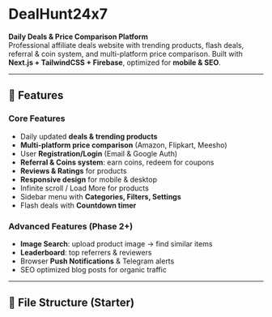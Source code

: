 # DealHunt24x7

**Daily Deals & Price Comparison Platform**  
Professional affiliate deals website with trending products, flash deals, referral & coin system, and multi-platform price comparison. Built with **Next.js + TailwindCSS + Firebase**, optimized for **mobile & SEO**.

---

## 🚀 Features

### Core Features
- Daily updated **deals & trending products**
- **Multi-platform price comparison** (Amazon, Flipkart, Meesho)
- User **Registration/Login** (Email & Google Auth)
- **Referral & Coins system**: earn coins, redeem for coupons
- **Reviews & Ratings** for products
- **Responsive design** for mobile & desktop
- Infinite scroll / Load More for products
- Sidebar menu with **Categories, Filters, Settings**
- Flash deals with **Countdown timer**

### Advanced Features (Phase 2+)
- **Image Search**: upload product image → find similar items
- **Leaderboard**: top referrers & reviewers
- Browser **Push Notifications** & Telegram alerts
- SEO optimized blog posts for organic traffic

---

## 📁 File Structure (Starter)
